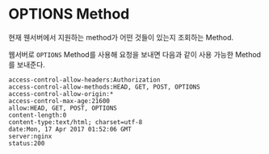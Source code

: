 # OPTIONS Method

현재 웬서버에서 지원하는 method가 어떤 것들이 있는지 조회하는 Method.

웹서버로 `OPTIONS` Method를 사용해 요청을 보내면 다음과 같이 사용 가능한 Method를 보내준다. 

```
access-control-allow-headers:Authorization
access-control-allow-methods:HEAD, GET, POST, OPTIONS
access-control-allow-origin:*
access-control-max-age:21600
allow:HEAD, GET, POST, OPTIONS
content-length:0
content-type:text/html; charset=utf-8
date:Mon, 17 Apr 2017 01:52:06 GMT
server:nginx
status:200
```
